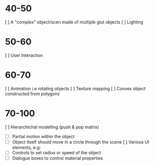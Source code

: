 # 40-50
[ ] A "complex" object/scen made of multiple glut objects
[ ] Lighting 

# 50-60
[ ] User Interaction

# 60-70
[ ] Animation i.e rotating objects
[ ] Texture mapping
[ ] Convex object constructed from polygons

# 70-100
[ ] Hierarchichal modelling (push & pop matrix)
- [ ] Partial motion within the object
- [ ] Object itself should move in a circle through the scene
[ ] Various UI elements, e.g:
- [ ] Controls to set radius or speed of the object
- [ ] Dialogue boxes to control material properties